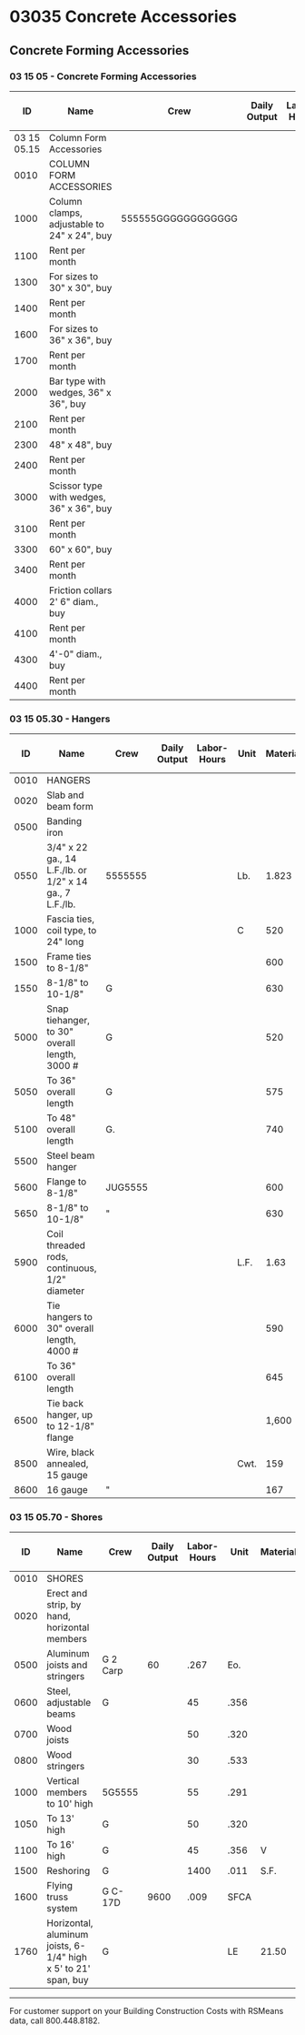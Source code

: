 # 03035 Concrete Accessories

## Concrete Forming Accessories

### 03 15 05 - Concrete Forming Accessories

| ID   | Name                                                                 | Crew         | Daily Output | Labor-Hours | Unit   | Material | Labor | Equipment | Total   | Total Incl O&P |
|------|----------------------------------------------------------------------|--------------|--------------|-------------|--------|----------|-------|-----------|---------|----------------|
| 03 15 05.15 | Column Form Accessories                                        |              |              |             |        |          |       |           |         |                |
| 0010 | COLUMN FORM ACCESSORIES                                              |              |              |             |        |          |       |           |         |                |
| 1000 | Column clamps, adjustable to 24" x 24", buy                          | 555555GGGGGGGGGGGG |              |             | Set    | 192      |       |           | 192     | 212            |
| 1100 | Rent per month                                                       |              |              |             |        | 14.50    |       |           | 5714.50 | 15.95          |
| 1300 | For sizes to 30" x 30", buy                                          |              |              |             |        | 257      |       |           | 257     | 283            |
| 1400 | Rent per month                                                       |              |              |             |        | 16.70    |       |           | 16.70   | 18.35          |
| 1600 | For sizes to 36" x 36", buy                                          |              |              |             |        | 291      |       |           | 291     | 320            |
| 1700 | Rent per month                                                       |              |              |             |        | 18.90    |       |           | 18.90   | 21             |
| 2000 | Bar type with wedges, 36" x 36", buy                                 |              |              |             |        | 183      |       |           | 1883    | 202            |
| 2100 | Rent per month                                                       |              |              |             |        | 15.60    |       |           | 15.60   | 17.15          |
| 2300 | 48" x 48", buy                                                       |              |              |             |        | 253      |       |           | 253     | -278           |
| 2400 | Rent per month                                                       |              |              |             |        | 20.50    |       |           | 20.50   | 22.50          |
| 3000 | Scissor type with wedges, 36" x 36", buy                             |              |              |             |        | 174      |       |           | 174     | 191            |
| 3100 | Rent per month                                                       |              |              |             |        | 16.45    |       |           | 16.45   | 18.10          |
| 3300 | 60" x 60", buy                                                       |              |              |             |        | 247      |       |           | 247     | 272            |
| 3400 | Rent per month                                                       |              |              |             |        | 23       |       |           | 23      | 25             |
| 4000 | Friction collars 2' 6" diam., buy                                    |              |              |             | Set    | 4,450    |       |           | 4,450   | 4,900          |
| 4100 | Rent per month                                                       |              |              |             |        | 184      |       |           | 184     | 202            |
| 4300 | 4'-0" diam., buy                                                     |              |              |             |        | 5,450    |       |           | 5,450   | 6,000          |
| 4400 | Rent per month                                                       |              |              |             |        | 227      |       |           | 227     | 249            |

### 03 15 05.30 - Hangers

| ID   | Name                                                                 | Crew         | Daily Output | Labor-Hours | Unit   | Material | Labor | Equipment | Total   | Total Incl O&P |
|------|----------------------------------------------------------------------|--------------|--------------|-------------|--------|----------|-------|-----------|---------|----------------|
| 0010 | HANGERS                                                              |              |              |             |        |          |       |           |         |                |
| 0020 | Slab and beam form                                                   |              |              |             |        |          |       |           |         |                |
| 0500 | Banding iron                                                         |              |              |             |        |          |       |           |         |                |
| 0550 | 3/4" x 22 ga., 14 L.F./lb. or 1/2" x 14 ga., 7 L.F./lb.              | 5555555      |              |             | Lb.    | 1.823    |       |           | 1.83    | 2.01           |
| 1000 | Fascia ties, coil type, to 24" long                                  |              |              |             | C      | 520      |       |           | 520     | 570            |
| 1500 | Frame ties to 8-1/8"                                                 |              |              |             |        | 600      |       |           | 600     | 660            |
| 1550 | 8-1/8" to 10-1/8"                                                    | G            |              |             |        | 630      |       |           | 630     | 695            |
| 5000 | Snap tiehanger, to 30" overall length, 3000 #                        | G            |              |             |        | 520      |       |           | 520     | 570            |
| 5050 | To 36" overall length                                                | G            |              |             |        | 575      |       |           | 575     | 635            |
| 5100 | To 48" overall length                                                | G.           |              |             |        | 740      |       |           | 740     | 815            |
| 5500 | Steel beam hanger                                                    |              |              |             |        |          |       |           |         |                |
| 5600 | Flange to 8-1/8"                                                     | JUG5555      |              |             |        | 600      |       |           | 600     | 660            |
| 5650 | 8-1/8" to 10-1/8"                                                    | "            |              |             |        | 630      |       |           | 630     | 695            |
| 5900 | Coil threaded rods, continuous, 1/2" diameter                        |              |              |             | L.F.   | 1.63     |       |           | 1.63    | 1.79           |
| 6000 | Tie hangers to 30" overall length, 4000 #                            |              |              |             |        | 590      |       |           | 590     | 645            |
| 6100 | To 36" overall length                                                |              |              |             |        | 645      |       |           | 645     | 710            |
| 6500 | Tie back hanger, up to 12-1/8" flange                                |              |              |             |        | 1,600    |       |           | 1,600   | 1,775          |
| 8500 | Wire, black annealed, 15 gauge                                       |              |              |             | Cwt.   | 159      |       |           | 159     | 175            |
| 8600 | 16 gauge                                                             | "            |              |             |        | 167      |       |           | 167     | 183            |

### 03 15 05.70 - Shores

| ID   | Name                                                                 | Crew         | Daily Output | Labor-Hours | Unit   | Material | Labor | Equipment | Total   | Total Incl O&P |
|------|----------------------------------------------------------------------|--------------|--------------|-------------|--------|----------|-------|-----------|---------|----------------|
| 0010 | SHORES                                                               |              |              |             |        |          |       |           |         |                |
| 0020 | Erect and strip, by hand, horizontal members                         |              |              |             |        |          |       |           |         |                |
| 0500 | Aluminum joists and stringers                                        | G 2 Carp     | 60           | .267        | Eo.    |          | 15    |           | 15882   | 22.50          |
| 0600 | Steel, adjustable beams                                              | G            |              | 45          | .356   |          | 20    |           | 20      | 30             |
| 0700 | Wood joists                                                          |              |              | 50          | .320   |          | 18    |           | 181     | 27             |
| 0800 | Wood stringers                                                       |              |              | 30          | .533   |          | 30    |           | 30      | 44.50          |
| 1000 | Vertical members to 10' high                                         | 5G5555       |              | 55          | .291   |          | 16.40 |           | 16.40   | 24.50          |
| 1050 | To 13' high                                                          | G            |              | 50          | .320   |          | 18    |           | 18      | 27             |
| 1100 | To 16' high                                                          | G            |              | 45          | .356   | V        | 20    |           | 20      | 30             |
| 1500 | Reshoring                                                            | G            |              | 1400        | .011   | S.F.     | .82   | .64       | 1.655   | 1.86           |
| 1600 | Flying truss system                                                  | G C-17D      | 9600         | .009        | SFCA   |          | .52   | .13       | .65     | .92            |
| 1760 | Horizontal, aluminum joists, 6-1/4" high x 5' to 21' span, buy       | G            |              |             | LE     | 21.50    |       |           | 21.50   | 23.50          |

---

For customer support on your Building Construction Costs with RSMeans data, call 800.448.8182.